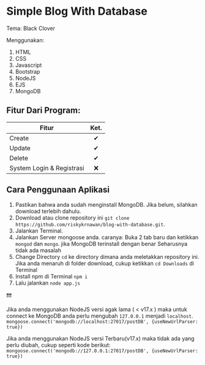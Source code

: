 # Simple Blog With Database

Tema: Black Clover

Menggunakan:


1. HTML
2. CSS
3. Javascript
4. Bootstrap
5. NodeJS
6. EJS
7. MongoDB


## Fitur Dari Program:

| Fitur                        | Ket.           |
| ---------------------------- |:--------------:| 
| Create                       | ✔              |
| Update                       | ✔              |
| Delete                       | ✔              |
| System Login & Registrasi    | ❌             |



## Cara Penggunaan Aplikasi

  1. Pastikan bahwa anda sudah menginstall MongoDB. Jika belum, silahkan download terlebih dahulu.
  2. Download atau clone repository ini `git clone https://github.com/riskykrnawan/blog-with-database.git`.
  3. Jalankan Terminal.
  4. Jalankan Server mongoose anda. caranya: Buka 2 tab baru dan ketikkan `mongod` dan `mongo`. jika MongoDB terinstall dengan benar Seharusnya tidak ada masalah
  5. Change Directory `cd` ke directory dimana anda meletakkan repository ini. Jika anda menaruh di folder download, cukup ketikkan `cd Downloads` di Terminal
  6. Install npm di Terminal `npm i`
  7. Lalu jalankan `node app.js`

❗❗❗

Jika anda menggunakan NodeJS versi agak lama ( < v17.x ) maka untuk connect ke MongoDB anda perlu mengubah `127.0.0.1` menjadi `localhost`.   
`mongoose.connect('mongodb://localhost:27017/postDB', {useNewUrlParser: true})`

Jika anda menggunakan NodeJS versi Terbaru(v17.x) maka tidak ada yang perlu diubah, cukup seperti kode berikut:
`mongoose.connect('mongodb://127.0.0.1:27017/postDB', {useNewUrlParser: true})`

